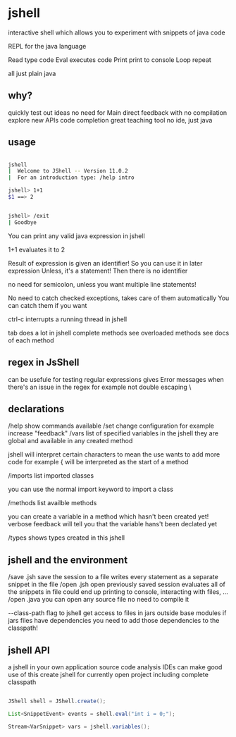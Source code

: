 # jshell

interactive shell which allows you to experiment with snippets of java code

REPL for the java language

Read    type code
Eval    executes code
Print   print to console
Loop    repeat

all just plain java

## why?

quickly test out ideas
  no need for Main
  direct feedback with no compilation
explore new APIs
  code completion
great teaching tool
  no ide, just java

## usage

```bash

jshell
|  Welcome to JShell -- Version 11.0.2
|  For an introduction type: /help intro

jshell> 1+1
$1 ==> 2


jshell> /exit
| Goodbye

```

You can print any valid java expression in jshell

1+1
evaluates it to 2

Result of expression is given an identifier! So you can use it in later expression
Unless, it's a statement! Then there is no identifier

no need for semicolon, unless you want multiple line statements!

No need to catch checked exceptions, takes care of them automatically
  You can catch them if you want

ctrl-c interrupts a running thread in jshell

tab does a lot in jshell
  complete methods
  see overloaded methods
  see docs of each method

## regex in JsShell

can be usefule for testing regular expressions
  gives Error messages when there's an issue in the regex
  for example not double escaping \

## declarations

/help   show commands available
/set    change configuration
        for example increase "feedback"
/vars   list of specified variables in the jshell
        they are global and available in any created method

jshell will interpret certain characters to mean the use wants to add more code
for example { will be interpreted as the start of a method

/imports  list imported classes

you can use the normal import keyword to import a class

/methods  list availble methods

you can create a variable in a method which hasn't been created yet!
  verbose feedback will tell you that the variable hans't been declated yet

/types shows types created in this jshell

## jshell and the environment

/save <name>.jsh save the session to a file
  writes every statement as a separate snippet in the file
/open <name>.jsh open previously saved session
  evaluates all of the snippets in file
  could end up printing to console, interacting with files, ...
/open <class>.java
  you can open any source file
  no need to compile it

--class-path flag to jshell
  get access to files in jars outside base modules
  if jars files have dependencies you need to add those dependencies to the classpath!

## jshell API

a jshell in your own application
source code analysis
IDEs can make good use of this
  create jshell for currently open project including complete classpath

```java

JShell shell = JShell.create();

List<SnippetEvent> events = shell.eval("int i = 0;");

Stream<VarSnippet> vars = jshell.variables();

```
